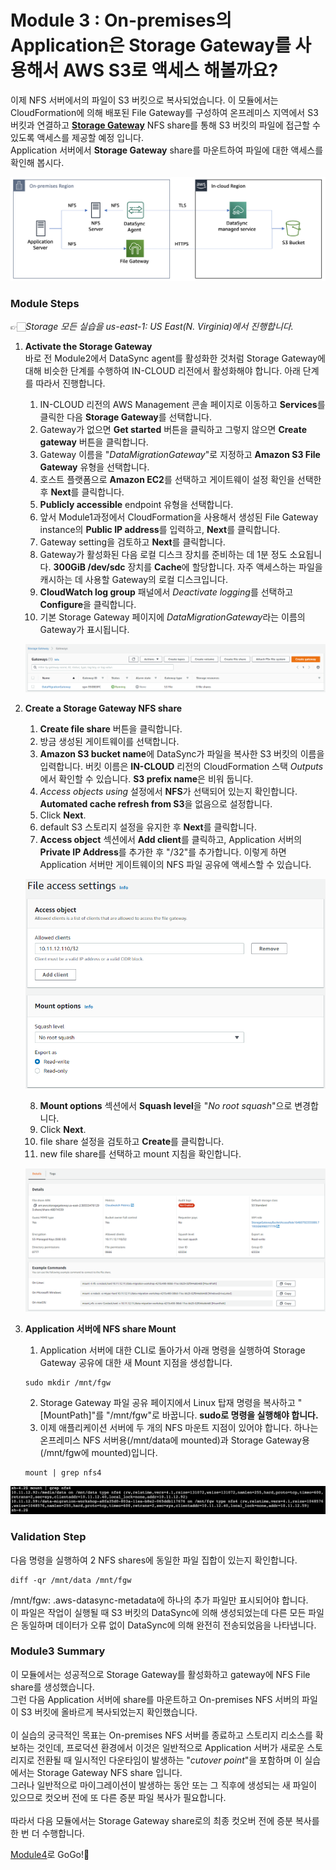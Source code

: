 # Module 3 : On-premises의 Application은 Storage Gateway를 사용해서 AWS S3로 액세스 해볼까요?

이제 NFS 서버에서의 파일이 S3 버킷으로 복사되었습니다. 이 모듈에서는 CloudFormation에 의해 배포된 File Gateway를 구성하여 온프레미스 지역에서 S3 버킷과 연결하고 [**Storage Gateway**](https://aws.amazon.com/ko/storagegateway/) NFS share를 통해 S3 버킷의 파일에 접근할 수 있도록 액세스를 제공할 예정 입니다.<br>
Application 서버에서 **Storage Gateway** share를 마운트하여 파일에 대한 액세스를 확인해 봅시다.

![3-1](../images/3-1.png)

### Module Steps 
👉🏻*Storage 모든 실습을 us-east-1: US East(N. Virginia)에서 진행합니다.*

1. **Activate the Storage Gateway**<br>
바로 전 Module2에서 DataSync agent를 활성화한 것처럼 Storage Gateway에 대해 비슷한 단계를 수행하여 IN-CLOUD 리전에서 활성화해야 합니다. 아래 단계를 따라서 진행합니다.

   1. IN-CLOUD 리전의 AWS Management 콘솔 페이지로 이동하고 **Services**를 클릭한 다음 **Storage Gateway**를 선택합니다.
   2. Gateway가 없으면 **Get started** 버튼을 클릭하고 그렇지 않으면 **Create gateway** 버튼을 클릭합니다.
   3. Gateway 이름을 "*DataMigrationGateway*"로 지정하고 **Amazon S3 File Gateway** 유형을 선택합니다.
   4. 호스트 플랫폼으로 **Amazon EC2**를 선택하고 게이트웨이 설정 확인을 선택한 후 **Next**를 클릭합니다.
   5. **Publicly accessible** endpoint 유형을 선택합니다.
   6. 앞서 Module1과정에서 CloudFormation을 사용해서 생성된 File Gateway instance의 **Public IP address**를 입력하고, **Next**를 클릭합니다.
   7. Gateway setting을 검토하고 **Next**를 클릭합니다.
   8. Gateway가 활성화된 다음 로컬 디스크 장치를 준비하는 데 1분 정도 소요됩니다. **300GiB /dev/sdc** 장치를 **Cache**에 할당합니다. 자주 액세스하는 파일을 캐시하는 데 사용할 Gateway의 로컬 디스크입니다.
   9. **CloudWatch log group** 패널에서 *Deactivate logging*를 선택하고 **Configure**을 클릭합니다.
   10. 기본 Storage Gateway 페이지에 *DataMigrationGateway*라는 이름의 Gateway가 표시됩니다.
   
   ![3-2](../images/3-2.png)

2. **Create a Storage Gateway NFS share**

    1. **Create file share** 버튼을 클릭합니다.
    2. 방금 생성된 게이트웨이를 선택합니다.
    3. **Amazon S3 bucket name**에 DataSync가 파일을 복사한 S3 버킷의 이름을 입력합니다. 버킷 이름은 **IN-CLOUD** 리전의 CloudFormation 스택 *Outputs*에서 확인할 수 있습니다. **S3 prefix name**은 비워 둡니다.
    4. *Access objects using* 설정에서 **NFS**가 선택되어 있는지 확인합니다. **Automated cache refresh from S3**을 없음으로 설정합니다.
    5. Click **Next**.
    6. default S3 스토리지 설정을 유지한 후 **Next**를 클릭합니다.
    7. **Access object** 섹션에서 **Add client**를 클릭하고, Application 서버의 **Private IP Address**를 추가한 후 "/32"를 추가합니다. 이렇게 하면 Application 서버만 게이트웨이의 NFS 파일 공유에 액세스할 수 있습니다.
    
    ![3-3](../images/3-3.png)
    
    8. **Mount options** 섹션에서 **Squash level**을 "*No root squash*"으로 변경합니다.
    9. Click **Next**.
    10. file share 설정을 검토하고 **Create**를 클릭합니다.
    11. new file share를 선택하고 mount 지침을 확인합니다.

    ![3-4](../images/3-4.png)

3. **Application 서버에 NFS share Mount**
    1. Application 서버에 대한 CLI로 돌아가서 아래 명령을 실행하여 Storage Gateway 공유에 대한 새 Mount 지점을 생성합니다.
    ```
    sudo mkdir /mnt/fgw
    ```
    2. Storage Gateway 파일 공유 페이지에서 Linux 탑재 명령을 복사하고 "[MountPath]"를 "/mnt/fgw"로 바꿉니다. **sudo로 명령을 실행해야 합니다.**
    3. 이제 애플리케이션 서버에 두 개의 NFS 마운트 지점이 있어야 합니다. 하나는 온프레미스 NFS 서버용(/mnt/data에 mounted)과 Storage Gateway용(/mnt/fgw에 mounted)입니다.
    
    ```
    mount | grep nfs4
    ```
    
![3-5](../images/3-5.png)

### Validation Step

다음 명령을 실행하여 2 NFS shares에 동일한 파일 집합이 있는지 확인합니다.

```
diff -qr /mnt/data /mnt/fgw
```
/mnt/fgw: .aws-datasync-metadata에 하나의 추가 파일만 표시되어야 합니다.<br>
이 파일은 작업이 실행될 때 S3 버킷의 DataSync에 의해 생성되었는데 다른 모든 파일은 동일하며 데이터가 오류 없이 DataSync에 의해 완전히 전송되었음을 나타냅니다.

### Module3 Summary

이 모듈에서는 성공적으로 Storage Gateway를 활성화하고 gateway에 NFS File share를 생성했습니다.<br>
그런 다음 Application 서버에 share를 마운트하고 On-premises NFS 서버의 파일이 S3 버킷에 올바르게 복사되었는지 확인했습니다.<br><br>
이 실습의 궁극적인 목표는 On-premises NFS 서버를 종료하고 스토리지 리소스를 확보하는 것인데, 프로덕션 환경에서 이것은 일반적으로 Application 서버가 새로운 스토리지로 전환될 때 일시적인 다운타임이 발생하는 "*cutover point*"을 포함하며 이 실습에서는 Storage Gateway NFS share 입니다.<br>
그러나 일반적으로 마이그레이션이 발생하는 동안 또는 그 직후에 생성되는 새 파일이 있으므로 컷오버 전에 또 다른 증분 파일 복사가 필요합니다.<br><br>
따라서 다음 모듈에서는 Storage Gateway share로의 최종 컷오버 전에 증분 복사를 한 번 더 수행합니다.

[Module4](../detail/module4.md)로 GoGo!👏

